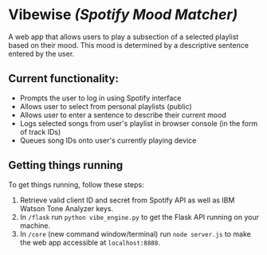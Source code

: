 # Vibewise *(Spotify Mood Matcher)*
A web app that allows users to play a subsection of a selected playlist based on their mood. This mood is determined by a descriptive sentence entered by the user.

## Current functionality:
* Prompts the user to log in using Spotify interface
* Allows user to select from personal playlists (public)
* Allows user to enter a sentence to describe their current mood
* Logs selected songs from user's playlist in browser console (in the form of track IDs)
* Queues song IDs onto user's currently playing device

## Getting things running
To get things running, follow these steps:
1) Retrieve valid client ID and secret from Spotify API as well as IBM Watson Tone Analyzer keys.
2) In `/flask` run `python vibe_engine.py` to get the Flask API running on your machine.
3) In `/core` (new command window/terminal) run `node server.js` to make the web app accessible at `localhost:8888`.
